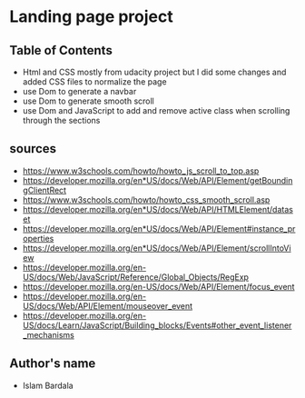 # Landing page project

## Table of Contents

- Html and CSS mostly from udacity project but I did some changes and added CSS files to normalize the page
- use Dom to generate a navbar
- use Dom to generate smooth scroll
- use Dom and JavaScript to add and remove active class when scrolling through the sections


## sources 

- https://www.w3schools.com/howto/howto_js_scroll_to_top.asp
- https://developer.mozilla.org/en*US/docs/Web/API/Element/getBoundingClientRect
- https://www.w3schools.com/howto/howto_css_smooth_scroll.asp
- https://developer.mozilla.org/en*US/docs/Web/API/HTMLElement/dataset
- https://developer.mozilla.org/en*US/docs/Web/API/Element#instance_properties
- https://developer.mozilla.org/en*US/docs/Web/API/Element/scrollIntoView
- https://developer.mozilla.org/en-US/docs/Web/JavaScript/Reference/Global_Objects/RegExp
- https://developer.mozilla.org/en-US/docs/Web/API/Element/focus_event
- https://developer.mozilla.org/en-US/docs/Web/API/Element/mouseover_event
- https://developer.mozilla.org/en-US/docs/Learn/JavaScript/Building_blocks/Events#other_event_listener_mechanisms

## Author's name

- Islam Bardala
